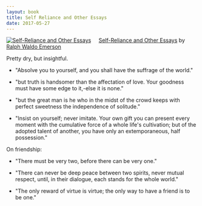 ```yaml
---
layout: book
title: Self Reliance and Other Essays
date: 2017-05-27
---
```

<a href="https://www.goodreads.com/book/show/123845.Self_Reliance_and_Other_Essays" style="float: left; padding-right: 20px"><img border="0" alt="Self-Reliance and Other Essays" src="https://images.gr-assets.com/books/1319099192m/123845.jpg" /></a><a href="https://www.goodreads.com/book/show/123845.Self_Reliance_and_Other_Essays">Self-Reliance and Other Essays</a> by <a href="https://www.goodreads.com/author/show/12080.Ralph_Waldo_Emerson">Ralph Waldo Emerson</a><br/>

Pretty dry, but insightful.

* "Absolve you to yourself, and you shall have the suffrage of the world."

* "but truth is handsomer than the affectation of love. Your goodness must have some edge to it,-else it is none."

* "but the great man is he who in the midst of the crowd keeps with perfect sweetness the independence of solitude."

* "Insist on yourself; never imitate. Your own gift you can present every moment with the cumulative force of a whole life's cultivation; but of the adopted talent of another, you have only an extemporaneous, half possession."

On friendship:

* "There must be very two, before there can be very one."

* "There can never be deep peace between two spirits, never mutual respect, until, in their dialogue, each stands for the whole world."

* "The only reward of virtue is virtue; the only way to have a friend is to be one."

